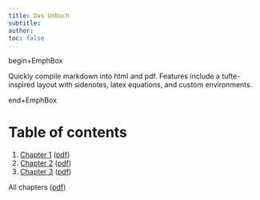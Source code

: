 ```yaml
--- 
title: Das Unbuch
subtitle:
author: 
toc: false
...
```


begin+EmphBox

Quickly compile markdown into html and pdf. Features include a tufte-inspired layout with sidenotes, latex equations, and custom environments.

end+EmphBox

# Table of contents

1. [Chapter 1](chapter1.html) ([pdf](pdf/chapter1.pdf))
2. [Chapter 2](chapter2.html) ([pdf](pdf/chapter1.pdf))
3. [Chapter 3](chapter3.html) ([pdf](pdf/chapter3.pdf))

All chapters ([pdf](pdf/book.pdf))

